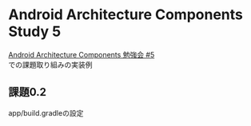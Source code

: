 # Android Architecture Components Study 5

[Android Architecture Components 勉強会 #5](https://gdg-tokyo.connpass.com/event/123068/)  
での課題取り組みの実装例

## 課題0.2
app/build.gradleの設定
